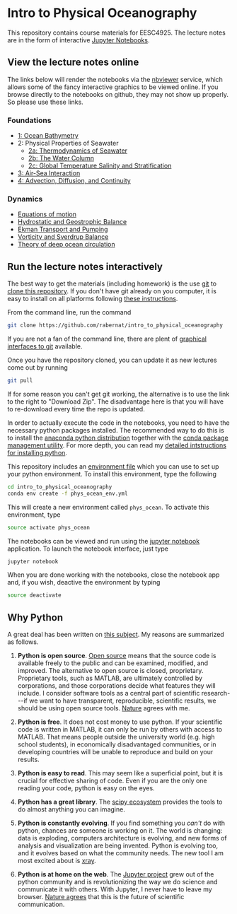 # Intro to Physical Oceanography #

This repository contains course materials for EESC4925. The lecture notes are in the form of interactive [Jupyter Notebooks](https://jupyter-notebook.readthedocs.io/en/stable/examples/Notebook/What%20is%20the%20Jupyter%20Notebook.html).

## View the lecture notes online ##

The links below will render the notebooks via the [nbviewer](http://nbviewer.jupyter.org/) service, which allows some of the fancy interactive graphics to be viewed online. If you browse directly to the notebooks on github, they may not show up properly. So please use these links.

### Foundations
* [1: Ocean Bathymetry](http://nbviewer.jupyter.org/github/rabernat/intro_to_physical_oceanography/blob/master/lectures/01_ocean_bathymetry.ipynb)
* 2: Physical Properties of Seawater
  * [2a: Thermodynamics of Seawater](http://nbviewer.jupyter.org/github/rabernat/intro_to_physical_oceanography/blob/master/lectures/02-a_thermodynamics_of_seawater.ipynb)
  * [2b: The Water Column](http://nbviewer.jupyter.org/github/rabernat/intro_to_physical_oceanography/blob/master/lectures/02-b_the_water_column.ipynb)
  * [2c: Global Temperature Salinity and Stratification](http://nbviewer.jupyter.org/github/rabernat/intro_to_physical_oceanography/blob/master/lectures/02-c_ocean_temperature_salinity_stratification.ipynb)
* [3: Air-Sea Interaction](http://nbviewer.jupyter.org/github/rabernat/intro_to_physical_oceanography/blob/master/lectures/03_air_sea_exchange.ipynb)
* [4: Advection, Diffusion, and Continuity](http://nbviewer.jupyter.org/github/rabernat/intro_to_physical_oceanography/blob/master/lectures/04_advection_diffusion_continuity.ipynb)
### Dynamics
* [Equations of motion](http://nbviewer.jupyter.org/github/rabernat/intro_to_physical_oceanography/blob/master/lectures/05_equations_of_motion.ipynb)
* [Hydrostatic and Geostrophic Balance](http://nbviewer.jupyter.org/github/rabernat/intro_to_physical_oceanography/blob/master/lectures/06_hydrostatic_geostrophic.ipynb)
* [Ekman Transport and Pumping](http://nbviewer.jupyter.org/github/rabernat/intro_to_physical_oceanography/blob/master/lectures/07_ekman.ipynb)
* [Vorticity and Sverdrup Balance](http://nbviewer.jupyter.org/github/rabernat/intro_to_physical_oceanography/blob/master/lectures/vorticity_sverdrup_transport_and_gyres.ipynb)
* [Theory of deep ocean circulation](http://nbviewer.jupyter.org/github/rabernat/intro_to_physical_oceanography/blob/master/lectures/spencer_AMOC_theory.ipynb)

## Run the lecture notes interactively ##

The best way to get the materials (including homework) is the use [git](https://git-scm.com/) to [clone this repository](https://git-scm.com/book/en/v2/Git-Basics-Getting-a-Git-Repository). If you don't have git already on you computer, it is easy to install on all platforms following [these instructions](https://git-scm.com/book/en/v2/Getting-Started-Installing-Git).

From the command line, run the command

```bash
git clone https://github.com/rabernat/intro_to_physical_oceanography
```

If you are not a fan of the command line, there are plent of [graphical interfaces to git](https://git-scm.com/download/gui/linux) available.

Once you have the repository cloned, you can update it as new lectures come out by running

```bash
git pull
```

If for some reason you can't get git working, the alternative is to use the link to the right to "Download Zip". The disadvantage here is that you will have to re-download every time the repo is updated.

In order to actually execute the code in the notebooks, you need to have the necessary python packages installed.
The recommended way to do this is to install the [anaconda python distribution](https://www.anaconda.com/download/) together with the [conda package management utility](https://conda.io/docs/).
For more depth, you can read my [detailed intstructions for installing python](https://rabernat.github.io/research_computing/python.html).

This repository includes an [environment file](https://github.com/rabernat/intro_to_physical_oceanography/blob/master/phys_ocean_env.yml) which you can use to set up your python environment. To install this environment, type the following

```bash
cd intro_to_physical_oceanography
conda env create -f phys_ocean_env.yml
```

This will create a new environment called `phys_ocean`. To activate this environment, type

```bash
source activate phys_ocean
```

The notebooks can be viewed and run using the [jupyter notebook](https://jupyter-notebook.readthedocs.io/en/stable/notebook.html) application. To launch the notebook interface, just type

```bash
jupyter notebook
```

When you are done working with the notebooks, close the notebook app and, if you wish, deactive the environment by typing

```bash
source deactivate
```


## Why Python ##

A great deal has been written on [this subject](http://cyrille.rossant.net/why-using-python-for-scientific-computing/).
My reasons are summarized as follows.

1. __Python is open source__. [Open source](https://en.wikipedia.org/wiki/Open_source)
means that the source code is available freely to the public and can be examined,
modified, and improved. The alternative to open source is closed, proprietary.
Proprietary tools, such as MATLAB, are ultimately controlled by corporations, and
those corporations decide what features they will include. I consider software
tools as a central part of scientific research---if we want to have transparent,
reproducible, scientific results, we should be using open source tools.
[Nature](http://www.nature.com/nature/journal/v482/n7386/full/nature10836.html)
agrees with me.

1. __Python is free__. It does not cost money to use python. If your scientific
code is written in MATLAB, it can only be run by others with access to MATLAB.
That means people outside the university world (e.g. high school students), in
economically disadvantaged communities, or in developing countries will be
unable to reproduce and build on your results.

1. __Python is easy to read__. This may seem like a superficial point, but it is
crucial for effective sharing of code. Even if you are the only one reading
your code, python is easy on the eyes.

1. __Python has a great library__. The [scipy ecosystem](http://scipy.org)
provides the tools to do almost anything you can imagine.

1. __Python is constantly evolving__. If you find something you _can't_ do with
python, chances are someone is working on it. The world is changing: data is
exploding, computers architecture is evolving, and new forms of analysis and
visualization are being invented. Python is evolving too, and it evolves based
on what the community needs. The new tool I am most excited about is
[xray](http://continuum.io/blog/xray-dask).

1. __Python is at home on the web__. The [Jupyter project](https://jupyter.org/)
grew out of the python community and is revolutionizing the way we do science
and communicate it with others. With Jupyter, I never have to leave my browser.
[Nature agrees](http://www.nature.com/news/interactive-notebooks-sharing-the-code-1.16261)
that this is the future of scientific communication.

